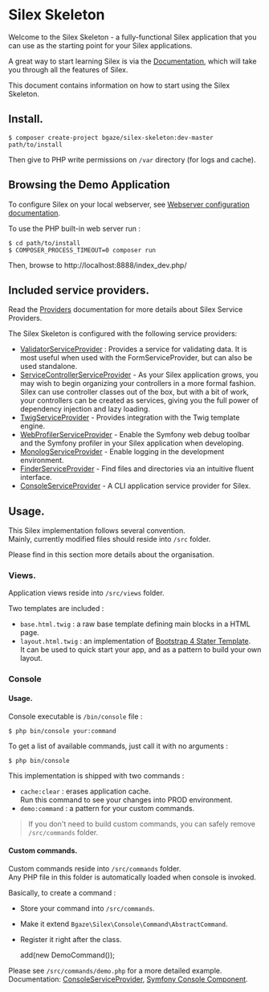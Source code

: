 # Silex Skeleton

Welcome to the Silex Skeleton - a fully-functional Silex application that you
can use as the starting point for your Silex applications.

A great way to start learning Silex is via the [Documentation][1], which will
take you through all the features of Silex.

This document contains information on how to start using the Silex Skeleton.

## Install.

    $ composer create-project bgaze/silex-skeleton:dev-master path/to/install

Then give to PHP write permissions on `/var` directory (for logs and cache).

## Browsing the Demo Application

To configure Silex on your local webserver, see [Webserver configuration documentation][2].

To use the PHP built-in web server run :

    $ cd path/to/install
    $ COMPOSER_PROCESS_TIMEOUT=0 composer run

Then, browse to http://localhost:8888/index_dev.php/

## Included service providers.

Read the [Providers][3] documentation for more details about Silex Service Providers.

The Silex Skeleton is configured with the following service providers:

* [ValidatorServiceProvider][4] : Provides a service for validating data. It is
  most useful when used with the FormServiceProvider, but can also be used
  standalone.
* [ServiceControllerServiceProvider][5] - As your Silex application grows, you
  may wish to begin organizing your controllers in a more formal fashion.
  Silex can use controller classes out of the box, but with a bit of work,
  your controllers can be created as services, giving you the full power of
  dependency injection and lazy loading.
* [TwigServiceProvider][6] - Provides integration with the Twig template engine.
* [WebProfilerServiceProvider][7] - Enable the Symfony web debug toolbar and
  the Symfony profiler in your Silex application when developing.
* [MonologServiceProvider][8] - Enable logging in the development environment.
* [FinderServiceProvider][9] - Find files and directories via an intuitive fluent interface.
* [ConsoleServiceProvider][10] - A CLI application service provider for Silex.

## Usage.

This Silex implementation follows several convention.  
Mainly, currently modified files should reside into `/src` folder.

Please find in this section more details about the organisation.

### Views.

Application views reside into `/src/views` folder. 

Two templates are included :

* `base.html.twig` : a raw base template defining main blocks in a HTML page.
* `layout.html.twig` : an implementation of [Bootstrap 4 Stater Template][11].  
It can be used to quick start your app, and as a pattern to build your own layout.

### Console

#### Usage.

Console executable is `/bin/console` file :

    $ php bin/console your:command

To get a list of available commands, just call it with no arguments :

    $ php bin/console

This implementation is shipped with two commands :

* `cache:clear` : erases application cache.  
Run this command to see your changes into PROD environment.
* `demo:command` : a pattern for your custom commands.

> If you don't need to build custom commands, you can safely remove `/src/commands` folder. 

#### Custom commands.

Custom commands reside into `/src/commands` folder.  
Any PHP file in this folder is automatically loaded when console is invoked.

Basically, to create a command :

* Store your command into `/src/commands`.
* Make it extend `Bgaze\Silex\Console\Command\AbstractCommand`.
* Register it right after the class.


    <?php
    # src/commands/mycommand.php
    
    use Bgaze\Silex\Console\Command\AbstractCommand;

    class MyCommand extends AbstractCommand {

        // ...

    }

    $app['console']->add(new DemoCommand());


Please see `/src/commands/demo.php` for a more detailed example.  
Documentation: [ConsoleServiceProvider][10], [Symfony Console Component][12].




[1]: http://silex.sensiolabs.org/documentation
[2]: https://silex.symfony.com/doc/2.0/web_servers.html
[3]: http://silex.sensiolabs.org/doc/providers.html
[4]: http://silex.sensiolabs.org/doc/master/providers/validator.html
[5]: http://silex.sensiolabs.org/doc/master/providers/service_controller.html
[6]: http://silex.sensiolabs.org/doc/master/providers/twig.html
[7]: http://github.com/silexphp/Silex-WebProfiler
[8]: http://silex.sensiolabs.org/doc/master/providers/monolog.html
[9]: https://github.com/bgaze/silex-finder-provider
[10]: https://github.com/bgaze/silex-console-provider
[11]: https://v4-alpha.getbootstrap.com/examples/starter-template/
[12]: http://symfony.com/doc/current/components/console/introduction.html
